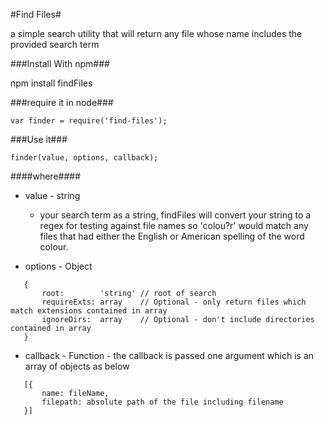 #Find Files#

a simple search utility that will return any file whose name includes the provided search term

###Install With npm###

npm install findFiles

###require it in node###

```
var finder = require('find-files');
```

###Use it###

```
finder(value, options, callback);
```

####where####
* value - string
  + your search term as a string, findFiles will convert your string to a regex for testing against file names so 'colou?r' would match any files that had either the English or American spelling of the word colour.

* options - Object 
```
   {
       root:        'string' // root of search
       requireExts: array    // Optional - only return files which match extensions contained in array
       ignoreDirs:  array    // Optional - don't include directories contained in array
   }
```

* callback - Function - the callback is passed one argument which is an array of objects as below
```
   [{
       name: fileName,
       filepath: absolute path of the file including filename
   }]
```
